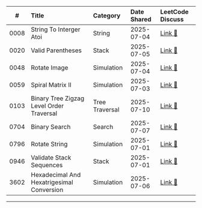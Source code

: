 
| # | Title | Category | Date Shared | LeetCode Discuss |
|:--:|:------|:----------|:------------|:------------------|
| 0008 | String To Interger Atoi | String | 2025-07-04 | [Link 🔗](https://leetcode.com/problems/string-to-integer-atoi/solutions/6920319/0008-c-manual-parse-overflow-clamp-runti-rr4y/) |
| 0020 | Valid Parentheses | Stack | 2025-07-05 | [Link 🔗](https://leetcode.com/problems/valid-parentheses/solutions/6922963/0020-c-stack-matching-runtime-100-on-spa-actc/) |
| 0048 | Rotate Image | Simulation | 2025-07-04 | [Link 🔗](https://leetcode.com/problems/rotate-image/solutions/6919587/0048-c-transpose-reverse-runtime-100-o1-b461q/) |
| 0059 | Spiral Matrix II | Simulation | 2025-07-03 | [Link 🔗](https://leetcode.com/problems/spiral-matrix-ii/solutions/6917038/simulate-spiral-filling-with-dynamic-bou-id7l/) |
| 0103 | Binary Tree Zigzag Level Order Traversal | Tree Traversal | 2025-07-10 | [Link 🔗](https://leetcode.com/problems/binary-tree-zigzag-level-order-traversal/solutions/6943077/0103-c-zigzag-level-order-runtime-100-on-g1zv/) |
| 0704 | Binary Search | Search | 2025-07-07 | [Link 🔗](https://leetcode.com/problems/binary-search/solutions/6931561/c-binary-search-runtime-100-o1-space-by-abuf0/) |
| 0796 | Rotate String | Simulation | 2025-07-01 | [Link 🔗](https://leetcode.com/problems/rotate-string/solutions/6908515/c-manual-rotation-match-runtime-100-o1-s-ooew/) |
| 0946 | Validate Stack Sequences | Stack | 2025-07-01 | [Link 🔗](https://leetcode.com/problems/validate-stack-sequences/solutions/6908836/c-stack-simulation-on-time-easy-to-read-zlpv1/) |
| 3602 | Hexadecimal And Hexatrigesimal Conversion | Simulation | 2025-07-06 | [Link 🔗](https://leetcode.com/problems/hexadecimal-and-hexatrigesimal-conversion/solutions/6927726/3602-c-biweekly-160-q1-hex-base36-conver-z0sf/) |

---
